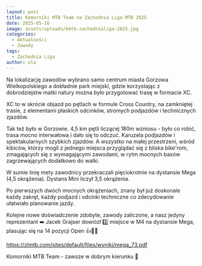 ```yaml
---
layout: post
title: Komorniki MTB Team na Zachodnia Liga MTB 2025
date: 2025-05-16
image: assets/uploads/kmtb-zachodnialiga-2025.jpg
categories:
  - Aktualności
  - Zawody
tags:
  - Zachodnia Liga
author: ola
---
```

Na lokalizację zawodów wybrano samo centrum miasta Gorzowa Wielkopolskiego a dokładnie park miejski, gdzie korzystając z dobrodziejstw matki natury można było przygotować trasę w formacie XC.
<!--more-->

XC to w skrócie objazd po pętlach w formule Cross Country, na zamkniętej trasie, z elementami płaskich odcinków, stromych podjazdów i technicznych zjazdów.

Tak też było w Gorzowie. 4,5 km pętli liczącej 180m wzniosu - było co robić, trasa mocno interwałowa i dało się to odczuć. Karuzela podjazdów i spektakularnych szybkich zjazdów. A wszystko na małej przestrzeni, wśród kibiców, którzy mogli z jednego miejsca przyglądać się z bliska bike'rom, zmagających się z wymagającymi zawodami, w rytm mocnych basów zagrzewających dodatkowo do walki.

W sumie linię mety zawodnicy przekraczali pięciokrotnie na dystansie Mega (4,5 okrążenia). Dystans Mini liczył 3,5 okrążenia.

Po pierwszych dwóch mocnych okrążeniach, znany był już doskonale każdy zakręt, każdy podjazd i odcinki techniczne co zdecydowanie ułatwiało planowanie jazdy.

Kolejne nowe doświadczenie zdobyte, zawody zaliczone, a nasz jedyny reprezentant ➡️ Jacek Grajser dowiózł 3️⃣ miejsce w M4 na dystansie Mega, plasując się na 14 pozycji Open 👍👏🔥

<https://zlmtb.com/sites/default/files/wyniki/mega_73.pdf>

Komorniki MTB Team - zawsze w dobrym kierunku 🙂
